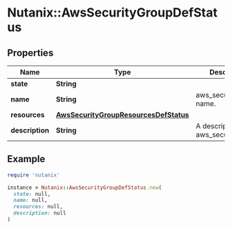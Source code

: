 # Nutanix::AwsSecurityGroupDefStatus

## Properties

| Name | Type | Description | Notes |
| ---- | ---- | ----------- | ----- |
| **state** | **String** |  | [optional] |
| **name** | **String** | aws_security_group name. | [optional] |
| **resources** | [**AwsSecurityGroupResourcesDefStatus**](AwsSecurityGroupResourcesDefStatus.md) |  | [optional] |
| **description** | **String** | A description for aws_security_group. | [optional] |

## Example

```ruby
require 'nutanix'

instance = Nutanix::AwsSecurityGroupDefStatus.new(
  state: null,
  name: null,
  resources: null,
  description: null
)
```

